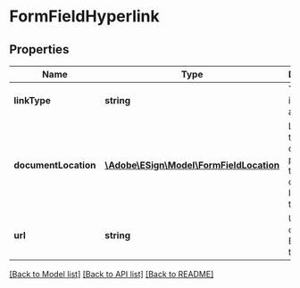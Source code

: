 # FormFieldHyperlink

## Properties
Name | Type | Description | Notes
------------ | ------------- | ------------- | -------------
**linkType** | **string** | Type of link in an agreement. | [optional] 
**documentLocation** | [**\Adobe\ESign\Model\FormFieldLocation**](FormFieldLocation.md) | Location on the document pointed by the link in case of INTERNAL type link | [optional] 
**url** | **string** | URL, in case of EXTERNAL type link | [optional] 

[[Back to Model list]](../README.md#documentation-for-models) [[Back to API list]](../README.md#documentation-for-api-endpoints) [[Back to README]](../README.md)



